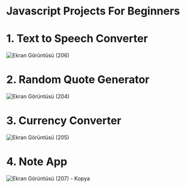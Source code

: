 # Javascript Projects For Beginners

# 1. Text to Speech Converter
![Ekran Görüntüsü (206)](https://user-images.githubusercontent.com/85782760/226145980-3b8e797b-5966-4554-bf5c-abdcd2560176.png)

# 2. Random Quote Generator
![Ekran Görüntüsü (204)](https://user-images.githubusercontent.com/85782760/226146073-3f858a3d-c1f1-44d8-a246-d3f857418335.png)

# 3. Currency Converter
![Ekran Görüntüsü (205)](https://user-images.githubusercontent.com/85782760/226146089-5eb7b78a-2cc1-40f8-814e-4948b53a9594.png)

# 4. Note App
![Ekran Görüntüsü (207) - Kopya](https://user-images.githubusercontent.com/85782760/226147936-686b4850-60d9-4c87-970d-22a0672860b3.png)

